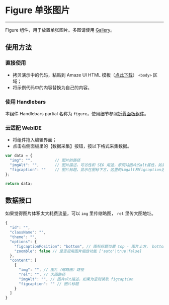 # Figure 单张图片
---

Figure 组件，用于放置单张图片。多图请使用 [Gallery](/widgets/gallery)。

## 使用方法

### 直接使用

- 拷贝演示中的代码，粘贴到 Amaze UI HTML 模板（[点此下载](/getting-started)） `<body>` 区域；
- 将示例代码中的内容替换为自己的内容。

### 使用 Handlebars

本组件 Handlebars partial 名称为 `figure`，使用细节参照[折叠面板组件](/widgets/accordion)。

### 云适配 WebIDE

- 将组件拖入编辑界面；
- 点击右侧面板里的【数据采集】按钮，按以下格式采集数据。

```javascript
var data = {
  "img": "",          // 图片的路径
  "imgAlt": "",       // 图片描述，可访性和 SEO 用途，原网站图片的alt属性，如果alt为空或者不填写这项，则调用 figcaption
  "figcaption": ""    // 图片标题，显示在图标下方，这里的imgalt和figcaption选择一个填写就可以了
};

return data;
```

## 数据接口

如果觉得图片体积太大耗费流量，可以 `img` 里传缩略图， `rel` 里传大图地址。

```javascript
{
  "id": "",
  "className": "",
  "theme": "",
  "options": {
    "figcaptionPosition": "bottom", // 图标标题位置 top - 图片上方， bottom - 图片下方
    "zoomble": false // 是否启用图片缩放功能 ['auto'|true|false]
  },
  "content": [
    {
      "img": "", // 图片（缩略图）路径
      "rel": "", // 大图路径
      "imgAlt": "", // 图片alt描述，如果为空则读取 figcaption
      "figcaption": "" // 图片标题
    }
  ]
}
```
